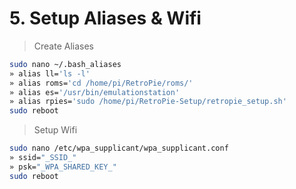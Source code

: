 # 5. Setup Aliases & Wifi

> Create Aliases

```bash
sudo nano ~/.bash_aliases
» alias ll='ls -l'
» alias roms='cd /home/pi/RetroPie/roms/'
» alias es='/usr/bin/emulationstation'
» alias rpies='sudo /home/pi/RetroPie-Setup/retropie_setup.sh'
sudo reboot
```

> Setup Wifi

```bash
sudo nano /etc/wpa_supplicant/wpa_supplicant.conf
» ssid="_SSID_"
» psk="_WPA_SHARED_KEY_"
sudo reboot
```
